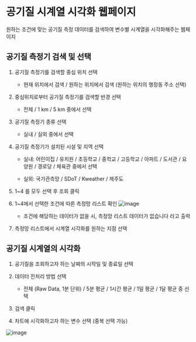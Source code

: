 # 공기질 시계열 시각화 웹페이지
원하는 조건에 맞는 공기질 측정 데이터를 검색하여 변수별 시계열을 시각화해주는 웹페이지

## 공기질 측정기 검색 및 선택

1. 공기질 측정기를 검색할 중심 위치 선택

    - 현재 위치에서 검색 / 원하는 위치에서 검색 (원하는 위치의 행정동 주소 선택)

2. 중심위치로부터 공기질 측정기를 검색할 반경 선택

    - 전체 / 1 km / 5 km 중에서 선택
  
3. 공기질 측정기 종류 선택

   - 실내 / 실외 중에서 선택
  
4. 공기질 측정기가 설치된 시설 및 지역 선택

    - 실내: 어린이집 / 유치원 / 초등학교 / 중학교 / 고등학교 / 아파트 / 도서관 / 요양원 / 경로당 / 체육관 중에서 선택

    - 실외: 국가관측망 / SDoT / Kweather / 제주도
  
5. 1~4 를 모두 선택 후 조회 클릭

6. 1~4에서 선택한 조건에 따른 측정망 리스트 확인
![image](https://github.com/ClustProject/KWTApptimeseriseVisualization/assets/136304903/9d0ddc90-408b-4080-bc96-7a5a0f134207)

    - 조건에 해당하는 데이터가 없을 시, 측정망 리스트 데이터가 없습니다 라고 출력
  
7. 측정망 리스트에서 시계열 시각화를 원하는 지점 선택

## 공기질 시계열의 시각화

1. 공기질을 조회하고자 하는 날짜의 시작일 및 종료일 선택

2. 데이터 전처리 방법 선택

    - 전체 (Raw Data, 1분 단위) / 5분 평균 / 1시간 평균 / 1일 평균 / 1달 평균 중 선택

3. 검색 클릭

4. 차트에 시각화하고자 하는 변수 선택 (중복 선택 가능)

![image](https://github.com/ClustProject/KWTApptimeseriseVisualization/assets/136304903/803ec098-33e5-4cdd-8b20-dd4f21abf6c7)

